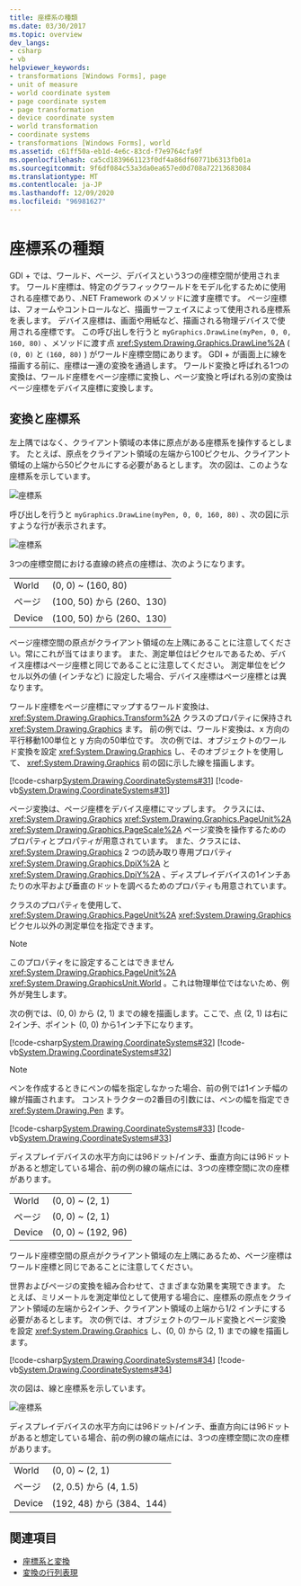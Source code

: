 ```yaml
---
title: 座標系の種類
ms.date: 03/30/2017
ms.topic: overview
dev_langs:
- csharp
- vb
helpviewer_keywords:
- transformations [Windows Forms], page
- unit of measure
- world coordinate system
- page coordinate system
- page transformation
- device coordinate system
- world transformation
- coordinate systems
- transformations [Windows Forms], world
ms.assetid: c61ff50a-eb1d-4e6c-83cd-f7e9764cfa9f
ms.openlocfilehash: ca5cd1839661123f0df4a86df60771b6313fb01a
ms.sourcegitcommit: 9f6df084c53a3da0ea657ed0d708a72213683084
ms.translationtype: MT
ms.contentlocale: ja-JP
ms.lasthandoff: 12/09/2020
ms.locfileid: "96981627"
---
```

# <a name="types-of-coordinate-systems"></a>座標系の種類
GDI + では、ワールド、ページ、デバイスという3つの座標空間が使用されます。 ワールド座標は、特定のグラフィックワールドをモデル化するために使用される座標であり、.NET Framework のメソッドに渡す座標です。 ページ座標は、フォームやコントロールなど、描画サーフェイスによって使用される座標系を表します。 デバイス座標は、画面や用紙など、描画される物理デバイスで使用される座標です。 この呼び出しを行うと `myGraphics.DrawLine(myPen, 0, 0, 160, 80)` 、メソッドに渡す点 <xref:System.Drawing.Graphics.DrawLine%2A> ( `(0, 0)` と `(160, 80)` ) がワールド座標空間にあります。 GDI + が画面上に線を描画する前に、座標は一連の変換を通過します。 ワールド変換と呼ばれる1つの変換は、ワールド座標をページ座標に変換し、ページ変換と呼ばれる別の変換はページ座標をデバイス座標に変換します。  
  
## <a name="transforms-and-coordinate-systems"></a>変換と座標系  
 左上隅ではなく、クライアント領域の本体に原点がある座標系を操作するとします。 たとえば、原点をクライアント領域の左端から100ピクセル、クライアント領域の上端から50ピクセルにする必要があるとします。 次の図は、このような座標系を示しています。  
  
 ![座標系](./media/aboutgdip05-art01.gif "AboutGdip05_art01")  
  
 呼び出しを行うと `myGraphics.DrawLine(myPen, 0, 0, 160, 80)` 、次の図に示すような行が表示されます。  
  
 ![座標系](./media/aboutgdip05-art02.gif "AboutGdip05_art02")  
  
 3つの座標空間における直線の終点の座標は、次のようになります。  
  
|||  
|-|-|  
|World|(0, 0) ~ (160, 80)|  
|ページ|(100, 50) から (260、130)|  
|Device|(100, 50) から (260、130)|  
  
 ページ座標空間の原点がクライアント領域の左上隅にあることに注意してください。常にこれが当てはまります。 また、測定単位はピクセルであるため、デバイス座標はページ座標と同じであることに注意してください。 測定単位をピクセル以外の値 (インチなど) に設定した場合、デバイス座標はページ座標とは異なります。  
  
 ワールド座標をページ座標にマップするワールド変換は、 <xref:System.Drawing.Graphics.Transform%2A> クラスのプロパティに保持され <xref:System.Drawing.Graphics> ます。 前の例では、ワールド変換は、x 方向の平行移動100単位と y 方向の50単位です。 次の例では、オブジェクトのワールド変換を設定 <xref:System.Drawing.Graphics> し、そのオブジェクトを使用して、 <xref:System.Drawing.Graphics> 前の図に示した線を描画します。  
  
 [!code-csharp[System.Drawing.CoordinateSystems#31](~/samples/snippets/csharp/VS_Snippets_Winforms/System.Drawing.CoordinateSystems/CS/Class1.cs#31)]
 [!code-vb[System.Drawing.CoordinateSystems#31](~/samples/snippets/visualbasic/VS_Snippets_Winforms/System.Drawing.CoordinateSystems/VB/Class1.vb#31)]  
  
 ページ変換は、ページ座標をデバイス座標にマップします。 クラスには、 <xref:System.Drawing.Graphics> <xref:System.Drawing.Graphics.PageUnit%2A> <xref:System.Drawing.Graphics.PageScale%2A> ページ変換を操作するためのプロパティとプロパティが用意されています。 また、クラスには、 <xref:System.Drawing.Graphics> 2 つの読み取り専用プロパティ <xref:System.Drawing.Graphics.DpiX%2A> と <xref:System.Drawing.Graphics.DpiY%2A> 、ディスプレイデバイスの1インチあたりの水平および垂直のドットを調べるためのプロパティも用意されています。  
  
 クラスのプロパティを使用して、 <xref:System.Drawing.Graphics.PageUnit%2A> <xref:System.Drawing.Graphics> ピクセル以外の測定単位を指定できます。  
  
> [!NOTE]
> このプロパティをに設定することはできません <xref:System.Drawing.Graphics.PageUnit%2A> <xref:System.Drawing.GraphicsUnit.World> 。これは物理単位ではないため、例外が発生します。  
  
 次の例では、(0, 0) から (2, 1) までの線を描画します。ここで、点 (2, 1) は右に2インチ、ポイント (0, 0) から1インチ下になります。  
  
 [!code-csharp[System.Drawing.CoordinateSystems#32](~/samples/snippets/csharp/VS_Snippets_Winforms/System.Drawing.CoordinateSystems/CS/Class1.cs#32)]
 [!code-vb[System.Drawing.CoordinateSystems#32](~/samples/snippets/visualbasic/VS_Snippets_Winforms/System.Drawing.CoordinateSystems/VB/Class1.vb#32)]  
  
> [!NOTE]
> ペンを作成するときにペンの幅を指定しなかった場合、前の例では1インチ幅の線が描画されます。 コンストラクターの2番目の引数には、ペンの幅を指定でき <xref:System.Drawing.Pen> ます。  
  
 [!code-csharp[System.Drawing.CoordinateSystems#33](~/samples/snippets/csharp/VS_Snippets_Winforms/System.Drawing.CoordinateSystems/CS/Class1.cs#33)]
 [!code-vb[System.Drawing.CoordinateSystems#33](~/samples/snippets/visualbasic/VS_Snippets_Winforms/System.Drawing.CoordinateSystems/VB/Class1.vb#33)]  
  
 ディスプレイデバイスの水平方向には96ドット/インチ、垂直方向には96ドットがあると想定している場合、前の例の線の端点には、3つの座標空間に次の座標があります。  
  
|||  
|-|-|  
|World|(0, 0) ~ (2, 1)|  
|ページ|(0, 0) ~ (2, 1)|  
|Device|(0, 0) ~ (192, 96)|  
  
 ワールド座標空間の原点がクライアント領域の左上隅にあるため、ページ座標はワールド座標と同じであることに注意してください。  
  
 世界およびページの変換を組み合わせて、さまざまな効果を実現できます。 たとえば、ミリメートルを測定単位として使用する場合に、座標系の原点をクライアント領域の左端から2インチ、クライアント領域の上端から1/2 インチにする必要があるとします。 次の例では、オブジェクトのワールド変換とページ変換を設定 <xref:System.Drawing.Graphics> し、(0, 0) から (2, 1) までの線を描画します。  
  
 [!code-csharp[System.Drawing.CoordinateSystems#34](~/samples/snippets/csharp/VS_Snippets_Winforms/System.Drawing.CoordinateSystems/CS/Class1.cs#34)]
 [!code-vb[System.Drawing.CoordinateSystems#34](~/samples/snippets/visualbasic/VS_Snippets_Winforms/System.Drawing.CoordinateSystems/VB/Class1.vb#34)]  
  
 次の図は、線と座標系を示しています。  
  
 ![座標系](./media/aboutgdip05-art03.gif "AboutGdip05_art03")  
  
 ディスプレイデバイスの水平方向には96ドット/インチ、垂直方向には96ドットがあると想定している場合、前の例の線の端点には、3つの座標空間に次の座標があります。  
  
|||  
|-|-|  
|World|(0, 0) ~ (2, 1)|  
|ページ|(2, 0.5) から (4, 1.5)|  
|Device|(192, 48) から (384、144)|  
  
## <a name="see-also"></a>関連項目

- [座標系と変換](coordinate-systems-and-transformations.md)
- [変換の行列表現](matrix-representation-of-transformations.md)

